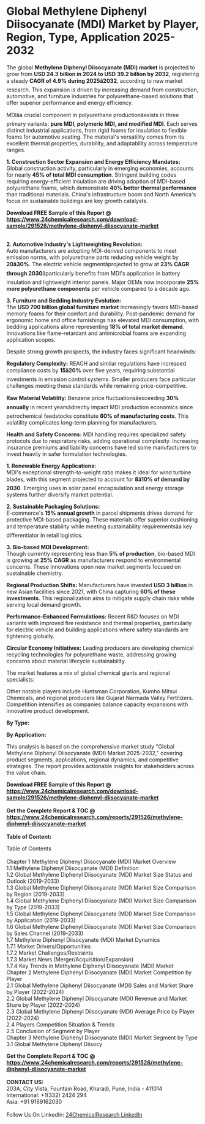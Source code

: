 <h1>Global Methylene Diphenyl Diisocyanate (MDI) Market by Player, Region, Type, Application  2025-2032</h1><p>The global <strong>Methylene Diphenyl Diisocyanate (MDI) market</strong> is projected to grow from <strong>USD 24.3 billion in 2024 to USD 39.2 billion by 2032</strong>, registering a steady <strong>CAGR of 4.9% during 2025â2032</strong>, according to new market research. This expansion is driven by increasing demand from construction, automotive, and furniture industries for polyurethane-based solutions that offer superior performance and energy efficiency.</p><p>MDIâa crucial component in polyurethane productionâexists in three primary variants: <strong>pure MDI, polymeric MDI, and modified MDI</strong>. Each serves distinct industrial applications, from rigid foams for insulation to flexible foams for automotive seating. The material's versatility comes from its excellent thermal properties, durability, and adaptability across temperature ranges.</p><p><strong>1. Construction Sector Expansion and Energy Efficiency Mandates:</strong><br>
Global construction activity, particularly in emerging economies, accounts for nearly <strong>45% of total MDI consumption</strong>. Stringent building codes requiring energy-efficient insulation are driving adoption of MDI-based polyurethane foams, which demonstrate <strong>40% better thermal performance</strong> than traditional materials. China's infrastructure boom and North America's focus on sustainable buildings are key growth catalysts.</p><div><b>Download FREE Sample of this Report @ 
            <a href="https://www.24chemicalresearch.com/download-sample/291526/methylene-diphenyl-diisocyanate-market">
            https://www.24chemicalresearch.com/download-sample/291526/methylene-diphenyl-diisocyanate-market</a></b></div><br><p><strong>2. Automotive Industry's Lightweighting Revolution:</strong><br>
Auto manufacturers are adopting MDI-derived components to meet emission norms, with polyurethane parts reducing vehicle weight by <strong>20â30%</strong>. The electric vehicle segmentâprojected to grow at <strong>23% CAGR through 2030</strong>âparticularly benefits from MDI's application in battery insulation and lightweight interior panels. Major OEMs now incorporate <strong>25% more polyurethane components</strong> per vehicle compared to a decade ago.</p><p><strong>3. Furniture and Bedding Industry Evolution:</strong><br>
The <strong>USD 700 billion global furniture market</strong> increasingly favors MDI-based memory foams for their comfort and durability. Post-pandemic demand for ergonomic home and office furnishings has elevated MDI consumption, with bedding applications alone representing <strong>18% of total market demand</strong>. Innovations like flame-retardant and antimicrobial foams are expanding application scopes.</p><p>Despite strong growth prospects, the industry faces significant headwinds:</p><p><strong>Regulatory Complexity:</strong> REACH and similar regulations have increased compliance costs by <strong>15â20%</strong> over five years, requiring substantial investments in emission control systems. Smaller producers face particular challenges meeting these standards while remaining price-competitive.</p><p><strong>Raw Material Volatility:</strong> Benzene price fluctuationsâexceeding <strong>30% annually</strong> in recent yearsâdirectly impact MDI production economics since petrochemical feedstocks constitute <strong>60% of manufacturing costs</strong>. This volatility complicates long-term planning for manufacturers.</p><p><strong>Health and Safety Concerns:</strong> MDI handling requires specialized safety protocols due to respiratory risks, adding operational complexity. Increasing insurance premiums and liability concerns have led some manufacturers to invest heavily in safer formulation technologies.</p><p><strong>1. Renewable Energy Applications:</strong><br>
MDI's exceptional strength-to-weight ratio makes it ideal for wind turbine blades, with this segment projected to account for <strong>8â10% of demand by 2030</strong>. Emerging uses in solar panel encapsulation and energy storage systems further diversify market potential.</p><p><strong>2. Sustainable Packaging Solutions:</strong><br>
E-commerce's <strong>15% annual growth</strong> in parcel shipments drives demand for protective MDI-based packaging. These materials offer superior cushioning and temperature stability while meeting sustainability requirementsâa key differentiator in retail logistics.</p><p><strong>3. Bio-based MDI Development:</strong><br>
Though currently representing less than <strong>5% of production</strong>, bio-based MDI is growing at <strong>25% CAGR</strong> as manufacturers respond to environmental concerns. These innovations open new market segments focused on sustainable chemistry.</p><p><strong>Regional Production Shifts:</strong> Manufacturers have invested <strong>USD 3 billion</strong> in new Asian facilities since 2021, with China capturing <strong>60% of these investments</strong>. This regionalization aims to mitigate supply chain risks while serving local demand growth.</p><p><strong>Performance-Enhanced Formulations:</strong> Recent R&amp;D focuses on MDI variants with improved fire resistance and thermal properties, particularly for electric vehicle and building applications where safety standards are tightening globally.</p><p><strong>Circular Economy Initiatives:</strong> Leading producers are developing chemical recycling technologies for polyurethane waste, addressing growing concerns about material lifecycle sustainability.</p><p>The market features a mix of global chemical giants and regional specialists:</p><p>Other notable players include Huntsman Corporation, Kumho Mitsui Chemicals, and regional producers like Gujarat Narmada Valley Fertilizers. Competition intensifies as companies balance capacity expansions with innovative product development.</p><p><strong>By Type:</strong></p><p><strong>By Application:</strong></p><p>This analysis is based on the comprehensive market study "Global Methylene Diphenyl Diisocyanate (MDI) Market 2025-2032," covering product segments, applications, regional dynamics, and competitive strategies. The report provides actionable insights for stakeholders across the value chain.</p><div><b>Download FREE Sample of this Report @ 
            <a href="https://www.24chemicalresearch.com/download-sample/291526/methylene-diphenyl-diisocyanate-market">
            https://www.24chemicalresearch.com/download-sample/291526/methylene-diphenyl-diisocyanate-market</a></b></div><br><div><b>Get the Complete Report & TOC @ 
            <a href="https://www.24chemicalresearch.com/reports/291526/methylene-diphenyl-diisocyanate-market">
            https://www.24chemicalresearch.com/reports/291526/methylene-diphenyl-diisocyanate-market</a></b></div><br>
            <b>Table of Content:</b><p>Table of Contents<br />
<br />
Chapter 1 Methylene Diphenyl Diisocyanate (MDI) Market Overview<br />
    1.1 Methylene Diphenyl Diisocyanate (MDI) Definition<br />
    1.2 Global Methylene Diphenyl Diisocyanate (MDI) Market Size Status and Outlook (2019-2033)<br />
    1.3 Global Methylene Diphenyl Diisocyanate (MDI) Market Size Comparison by Region (2019-2033)<br />
    1.4 Global Methylene Diphenyl Diisocyanate (MDI) Market Size Comparison by Type (2019-2033)<br />
    1.5 Global Methylene Diphenyl Diisocyanate (MDI) Market Size Comparison by Application (2019-2033)<br />
    1.6 Global Methylene Diphenyl Diisocyanate (MDI) Market Size Comparison by Sales Channel (2019-2033)<br />
    1.7 Methylene Diphenyl Diisocyanate (MDI) Market Dynamics<br />
        1.7.1 Market Drivers/Opportunities<br />
        1.7.2 Market Challenges/Restraints<br />
        1.7.3 Market News (Merger/Acquisition/Expansion)<br />
        1.7.4 Key Trends in Methylene Diphenyl Diisocyanate (MDI) Market<br />
Chapter 2 Methylene Diphenyl Diisocyanate (MDI) Market Competition by Player<br />
    2.1 Global Methylene Diphenyl Diisocyanate (MDI) Sales and Market Share by Player (2022-2024)<br />
    2.2 Global Methylene Diphenyl Diisocyanate (MDI) Revenue and Market Share by Player (2022-2024)<br />
    2.3 Global Methylene Diphenyl Diisocyanate (MDI) Average Price by Player (2022-2024)<br />
    2.4 Players Competition Situation & Trends<br />
    2.5 Conclusion of Segment by Player<br />
Chapter 3 Methylene Diphenyl Diisocyanate (MDI) Market Segment by Type<br />
    3.1 Global Methylene Diphenyl Diisocy</p><div><b>Get the Complete Report & TOC @ 
            <a href="https://www.24chemicalresearch.com/reports/291526/methylene-diphenyl-diisocyanate-market">
            https://www.24chemicalresearch.com/reports/291526/methylene-diphenyl-diisocyanate-market</a></b></div><br><b>CONTACT US:</b><br>
            203A, City Vista, Fountain Road, Kharadi, Pune, India - 411014<br>
            International: +1(332) 2424 294<br>
            Asia: +91 9169162030 <br><br>
            Follow Us On LinkedIn: <a href="https://www.linkedin.com/company/24chemicalresearch/">24ChemicalResearch LinkedIn</a>
